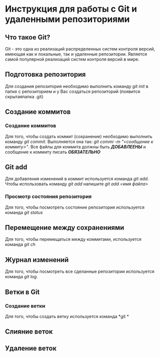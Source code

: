 
# Инструкция для работы с Git и удаленными репозиториями


## Что такое Git?
Git - это одна из реализаций распределенных систем контроля версий, имеющая как и локальные, так и удаленные репозитории. Является самой популярной реализаций систем контроля версий в мире.
## Подготовка репозитория
Для создания репозитория необходимо выполнить команду *git init* в папке с репозиторием и у Вас создаться репозиторий (появится скрытаяпапка .git)

## Создание коммитов

### Создание коммитов
Для того, чтобы создать коммит (сохранение) необходимо выполнить команду *git commit*. Выполняется она так: *git commi -m "<сообщение к коммиту>"*. Все файлы для коммита должны быть ***ДОБАВЛЕЕНЫ*** и сообщение к коммиту писать ***ОБЯЗАТЕЛЬНО*** 

## Git add
Для добавления изменений в коммит используется команда *git add*. Чтобы использовать команду *git add* напишите *git add <имя файла>*

### Просмотр состояния репозитория
Для того, чтобы посмотреть состояние репозитория используется команда *git status* 

## Перемещение между сохранениями
Для того, чтобы перемещаться между коммитами, используется команда *git ch*

## Журнал изменений
Для того, чтобы посмотреть все сделанные репозитории используется команда *git log*. 

## Ветки в Git

### Создание ветки
Для того, чтобы создать ветку используется команда *git *

## Слияние веток

## Удаление веток
